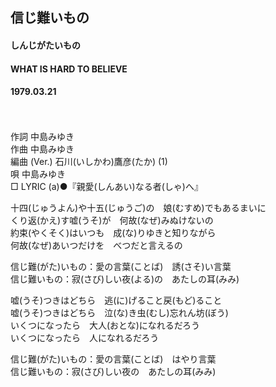## 信じ難いもの
#### しんじがたいもの
#### WHAT IS HARD TO BELIEVE
#### 1979.03.21
　

作詞  中島みゆき  
作曲  中島みゆき  
編曲 (Ver.)  石川(いしかわ)鷹彦(たか) (1)  
唄    中島みゆき  
□ LYRIC (a)●『親愛(しんあい)なる者(しゃ)へ』 

十四(じゅうよん)や十五(じゅうご)の　娘(むすめ)でもあるまいに  
くり返(かえ)す嘘(うそ)が　何故(なぜ)みぬけないの  
約束(やくそく)はいつも　成(な)りゆきと知りながら  
何故(なぜ)あいつだけを　べつだと言えるの  
  
信じ難(がた)いもの：愛の言葉(ことば)　誘(さそ)い言葉  
信じ難いもの：寂(さび)しい夜(よる)の　あたしの耳(みみ)  
  
嘘(うそ)つきはどちら　逃(に)げること戻(もど)ること  
嘘(うそ)つきはどちら　泣(な)き虫(むし)忘れん坊(ぼう)  
いくつになったら　大人(おとな)になれるだろう  
いくつになったら　人になれるだろう  
  
信じ難(がた)いもの：愛の言葉(ことば)　はやり言葉  
信じ難いもの：寂(さび)しい夜の　あたしの耳(みみ)  